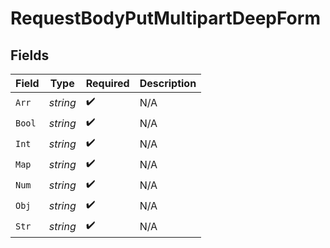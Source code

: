 # RequestBodyPutMultipartDeepForm


## Fields

| Field              | Type               | Required           | Description        |
| ------------------ | ------------------ | ------------------ | ------------------ |
| `Arr`              | *string*           | :heavy_check_mark: | N/A                |
| `Bool`             | *string*           | :heavy_check_mark: | N/A                |
| `Int`              | *string*           | :heavy_check_mark: | N/A                |
| `Map`              | *string*           | :heavy_check_mark: | N/A                |
| `Num`              | *string*           | :heavy_check_mark: | N/A                |
| `Obj`              | *string*           | :heavy_check_mark: | N/A                |
| `Str`              | *string*           | :heavy_check_mark: | N/A                |